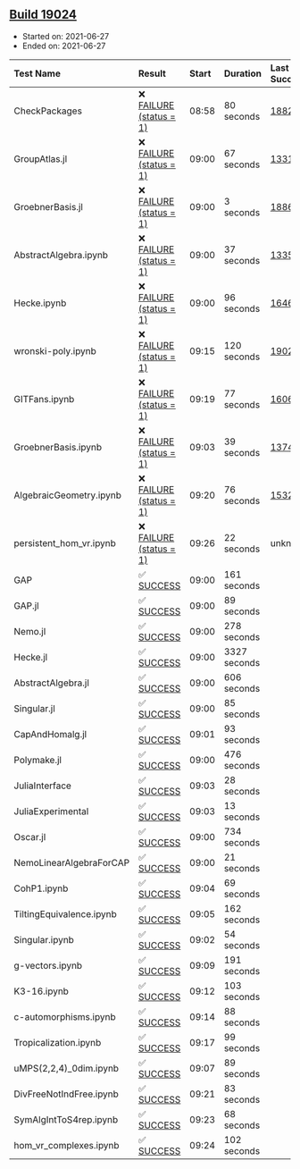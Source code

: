 ## [Build 19024](https://oscarci.mathematik.uni-kl.de/job/oscar/19024/)

* Started on: 2021-06-27
* Ended on: 2021-06-27

| Test Name    | Result | Start | Duration | Last Success | First Failure |
|:-------------|:-------|:------|:---------|:-------------|:--------------|
| CheckPackages | ❌ [FAILURE (status = 1)](https://oscarci.mathematik.uni-kl.de/job/oscar/19024/artifact/logs/build-19024/CheckPackages.log) | 08:58 | 80 seconds | [18822](https://oscarci.mathematik.uni-kl.de/job/oscar/18822/) | [18823](https://oscarci.mathematik.uni-kl.de/job/oscar/18823/) |
| GroupAtlas.jl | ❌ [FAILURE (status = 1)](https://oscarci.mathematik.uni-kl.de/job/oscar/19024/artifact/logs/build-19024/GroupAtlas.jl.log) | 09:00 | 67 seconds | [13311](https://oscarci.mathematik.uni-kl.de/job/oscar/13311/) | [13312](https://oscarci.mathematik.uni-kl.de/job/oscar/13312/) |
| GroebnerBasis.jl | ❌ [FAILURE (status = 1)](https://oscarci.mathematik.uni-kl.de/job/oscar/19024/artifact/logs/build-19024/GroebnerBasis.jl.log) | 09:00 | 3 seconds | [18864](https://oscarci.mathematik.uni-kl.de/job/oscar/18864/) | [18865](https://oscarci.mathematik.uni-kl.de/job/oscar/18865/) |
| AbstractAlgebra.ipynb | ❌ [FAILURE (status = 1)](https://oscarci.mathematik.uni-kl.de/job/oscar/19024/artifact/logs/build-19024/AbstractAlgebra.ipynb.log) | 09:00 | 37 seconds | [13355](https://oscarci.mathematik.uni-kl.de/job/oscar/13355/) | [13356](https://oscarci.mathematik.uni-kl.de/job/oscar/13356/) |
| Hecke.ipynb | ❌ [FAILURE (status = 1)](https://oscarci.mathematik.uni-kl.de/job/oscar/19024/artifact/logs/build-19024/Hecke.ipynb.log) | 09:00 | 96 seconds | [16463](https://oscarci.mathematik.uni-kl.de/job/oscar/16463/) | [16464](https://oscarci.mathematik.uni-kl.de/job/oscar/16464/) |
| wronski-poly.ipynb | ❌ [FAILURE (status = 1)](https://oscarci.mathematik.uni-kl.de/job/oscar/19024/artifact/logs/build-19024/wronski-poly.ipynb.log) | 09:15 | 120 seconds | [19022](https://oscarci.mathematik.uni-kl.de/job/oscar/19022/) | [19023](https://oscarci.mathematik.uni-kl.de/job/oscar/19023/) |
| GITFans.ipynb | ❌ [FAILURE (status = 1)](https://oscarci.mathematik.uni-kl.de/job/oscar/19024/artifact/logs/build-19024/GITFans.ipynb.log) | 09:19 | 77 seconds | [16068](https://oscarci.mathematik.uni-kl.de/job/oscar/16068/) | [16069](https://oscarci.mathematik.uni-kl.de/job/oscar/16069/) |
| GroebnerBasis.ipynb | ❌ [FAILURE (status = 1)](https://oscarci.mathematik.uni-kl.de/job/oscar/19024/artifact/logs/build-19024/GroebnerBasis.ipynb.log) | 09:03 | 39 seconds | [13748](https://oscarci.mathematik.uni-kl.de/job/oscar/13748/) | [13749](https://oscarci.mathematik.uni-kl.de/job/oscar/13749/) |
| AlgebraicGeometry.ipynb | ❌ [FAILURE (status = 1)](https://oscarci.mathematik.uni-kl.de/job/oscar/19024/artifact/logs/build-19024/AlgebraicGeometry.ipynb.log) | 09:20 | 76 seconds | [15322](https://oscarci.mathematik.uni-kl.de/job/oscar/15322/) | [15323](https://oscarci.mathematik.uni-kl.de/job/oscar/15323/) |
| persistent_hom_vr.ipynb | ❌ [FAILURE (status = 1)](https://oscarci.mathematik.uni-kl.de/job/oscar/19024/artifact/logs/build-19024/persistent_hom_vr.ipynb.log) | 09:26 | 22 seconds | unknown | unknown |
| GAP | ✅ [SUCCESS](https://oscarci.mathematik.uni-kl.de/job/oscar/19024/artifact/logs/build-19024/GAP.log) | 09:00 | 161 seconds |  |  |
| GAP.jl | ✅ [SUCCESS](https://oscarci.mathematik.uni-kl.de/job/oscar/19024/artifact/logs/build-19024/GAP.jl.log) | 09:00 | 89 seconds |  |  |
| Nemo.jl | ✅ [SUCCESS](https://oscarci.mathematik.uni-kl.de/job/oscar/19024/artifact/logs/build-19024/Nemo.jl.log) | 09:00 | 278 seconds |  |  |
| Hecke.jl | ✅ [SUCCESS](https://oscarci.mathematik.uni-kl.de/job/oscar/19024/artifact/logs/build-19024/Hecke.jl.log) | 09:00 | 3327 seconds |  |  |
| AbstractAlgebra.jl | ✅ [SUCCESS](https://oscarci.mathematik.uni-kl.de/job/oscar/19024/artifact/logs/build-19024/AbstractAlgebra.jl.log) | 09:00 | 606 seconds |  |  |
| Singular.jl | ✅ [SUCCESS](https://oscarci.mathematik.uni-kl.de/job/oscar/19024/artifact/logs/build-19024/Singular.jl.log) | 09:00 | 85 seconds |  |  |
| CapAndHomalg.jl | ✅ [SUCCESS](https://oscarci.mathematik.uni-kl.de/job/oscar/19024/artifact/logs/build-19024/CapAndHomalg.jl.log) | 09:01 | 93 seconds |  |  |
| Polymake.jl | ✅ [SUCCESS](https://oscarci.mathematik.uni-kl.de/job/oscar/19024/artifact/logs/build-19024/Polymake.jl.log) | 09:00 | 476 seconds |  |  |
| JuliaInterface | ✅ [SUCCESS](https://oscarci.mathematik.uni-kl.de/job/oscar/19024/artifact/logs/build-19024/JuliaInterface.log) | 09:03 | 28 seconds |  |  |
| JuliaExperimental | ✅ [SUCCESS](https://oscarci.mathematik.uni-kl.de/job/oscar/19024/artifact/logs/build-19024/JuliaExperimental.log) | 09:03 | 13 seconds |  |  |
| Oscar.jl | ✅ [SUCCESS](https://oscarci.mathematik.uni-kl.de/job/oscar/19024/artifact/logs/build-19024/Oscar.jl.log) | 09:00 | 734 seconds |  |  |
| NemoLinearAlgebraForCAP | ✅ [SUCCESS](https://oscarci.mathematik.uni-kl.de/job/oscar/19024/artifact/logs/build-19024/NemoLinearAlgebraForCAP.log) | 09:00 | 21 seconds |  |  |
| CohP1.ipynb | ✅ [SUCCESS](https://oscarci.mathematik.uni-kl.de/job/oscar/19024/artifact/logs/build-19024/CohP1.ipynb.log) | 09:04 | 69 seconds |  |  |
| TiltingEquivalence.ipynb | ✅ [SUCCESS](https://oscarci.mathematik.uni-kl.de/job/oscar/19024/artifact/logs/build-19024/TiltingEquivalence.ipynb.log) | 09:05 | 162 seconds |  |  |
| Singular.ipynb | ✅ [SUCCESS](https://oscarci.mathematik.uni-kl.de/job/oscar/19024/artifact/logs/build-19024/Singular.ipynb.log) | 09:02 | 54 seconds |  |  |
| g-vectors.ipynb | ✅ [SUCCESS](https://oscarci.mathematik.uni-kl.de/job/oscar/19024/artifact/logs/build-19024/g-vectors.ipynb.log) | 09:09 | 191 seconds |  |  |
| K3-16.ipynb | ✅ [SUCCESS](https://oscarci.mathematik.uni-kl.de/job/oscar/19024/artifact/logs/build-19024/K3-16.ipynb.log) | 09:12 | 103 seconds |  |  |
| c-automorphisms.ipynb | ✅ [SUCCESS](https://oscarci.mathematik.uni-kl.de/job/oscar/19024/artifact/logs/build-19024/c-automorphisms.ipynb.log) | 09:14 | 88 seconds |  |  |
| Tropicalization.ipynb | ✅ [SUCCESS](https://oscarci.mathematik.uni-kl.de/job/oscar/19024/artifact/logs/build-19024/Tropicalization.ipynb.log) | 09:17 | 99 seconds |  |  |
| uMPS(2,2,4)_0dim.ipynb | ✅ [SUCCESS](https://oscarci.mathematik.uni-kl.de/job/oscar/19024/artifact/logs/build-19024/uMPS-2-2-4-_0dim.ipynb.log) | 09:07 | 89 seconds |  |  |
| DivFreeNotIndFree.ipynb | ✅ [SUCCESS](https://oscarci.mathematik.uni-kl.de/job/oscar/19024/artifact/logs/build-19024/DivFreeNotIndFree.ipynb.log) | 09:21 | 83 seconds |  |  |
| SymAlgIntToS4rep.ipynb | ✅ [SUCCESS](https://oscarci.mathematik.uni-kl.de/job/oscar/19024/artifact/logs/build-19024/SymAlgIntToS4rep.ipynb.log) | 09:23 | 68 seconds |  |  |
| hom_vr_complexes.ipynb | ✅ [SUCCESS](https://oscarci.mathematik.uni-kl.de/job/oscar/19024/artifact/logs/build-19024/hom_vr_complexes.ipynb.log) | 09:24 | 102 seconds |  |  |
